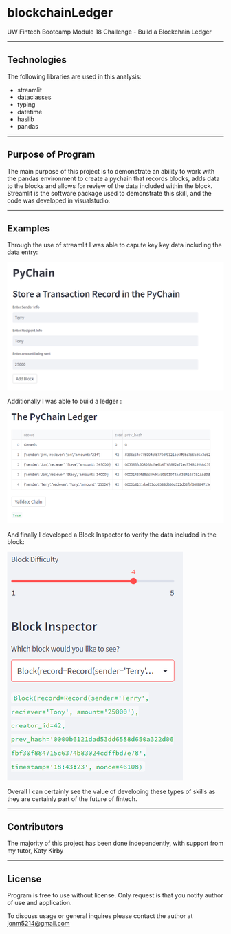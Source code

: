 # blockchainLedger
UW Fintech Bootcamp Module 18 Challenge - Build a Blockchain Ledger

---

## Technologies

The following libraries are used in this analysis:  
  
  * streamlit  
  * dataclasses
  * typing
  * datetime
  * haslib
  * pandas
  
---

## Purpose of Program

The main purpose of this project is to demonstrate an ability to work with the pandas environment to create a pychain that records blocks, adds data to the blocks and allows for review of the data included within the block.  Streamlit is the software package used to demonstrate this skill, and the code was developed in visualstudio.    
  
---

## Examples

Through the use of streamlit I was able to capute key key data including the data entry: 
 
 ![Data Entry](Images/pychainDataEntry.png)
 
 
Additionally I was able to build a ledger :
  
  ![Ledger](Images/pychainLedger.png)
  
And finally I developed a Block Inspector to verify the data included in the block:
  
  ![Block Inspector](Images/pychainBlockInspector.png)

Overall I can certainly see the value of developing these types of skills as they are certainly part of the future of fintech.  

---

## Contributors

The majority of this project has been done independently, with support from my tutor, Katy Kirby

---

## License

Program is free to use without license.  Only request is that you notify author of use and application.
  
To discuss usage or general inquires please contact the author at jonm5214@gmail.com
